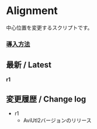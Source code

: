 
# Alignment

中心位置を変更するスクリプトです。

### [導入方法](https://github.com/nea-c/AviUtl-Scripts/blob/master/aviutl2/README.md)

## 最新 / Latest

**r1**


## 変更履歴 / Change log

- r1
    - AviUtl2バージョンのリリース
